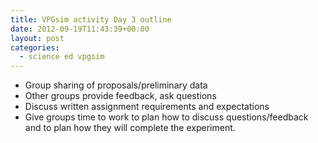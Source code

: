 ```yaml
---
title: VPGsim activity Day 3 outline
date: 2012-09-19T11:43:39+00:00
layout: post
categories:
  - science ed vpgsim
---
```

  * Group sharing of proposals/preliminary data
  * Other groups provide feedback, ask questions
  * Discuss written assignment requirements and expectations
  * Give groups time to work to plan how to discuss questions/feedback and to plan how they will complete the experiment.

&nbsp;
